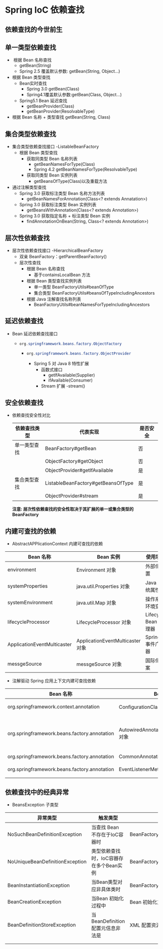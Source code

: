 # Spring IoC 依赖查找

## 依赖查找的今世前生

## 单一类型依赖查找

-  根据 Bean 名称查找
  - getBean(String)
  - Spring 2.5 覆盖默认参数: getBean(String, Object...)
- 根据 Bean 类型查找
  - Bean实时查找
    - Spring 3.0 getBean(Class)
    - Spring4.1覆盖默认参数:getBean(Class, Object...)
  - Spring5.1 Bean 延迟查找
    - getBeanProvider(Class)
    - getBeanProvider(ResolvableType)
- 根据 Bean 名称 + 类型查找 getBean(String, Class) 

## 集合类型依赖查找

- 集合类型依赖查找接口 -ListableBeanFactory
  - 根据 Bean 类型查找
    - 获取同类型 Bean 名称列表
      - getBeanNamesForType(Class)
      - Spring 4.2 getBeanNamesForType(ResolvableType)
    - 获取同类型 Bean 实例列表
      - getBeansOfType(Class)以及重载方法
- 通过注解类型查找
  - Spring 3.0 获取标注类型 Bean 名称方法列表
    - getBeanNamesForAnnotation(Class<? extends Annatation>)
  - Spring 3.0 获取标注类型 Bean 实例列表
    - getBeansWithAnnotation(Class<? extends Annotation>)
  - Spring 3.0 获取指定名称 + 标注类型 Bean 实例
    - findAnnotationOnBean(String, Class<? extends Annotation>)

## 层次性依赖查找

- 层次性依赖查找接口 -HierarchicalBeanFactory
  - 双亲 BeanFactory：getParentBeanFactory()
  - 层次性查找
    - 根据 Bean 名称查找
      - 基于containsLocalBean 方法
    - 根据 Bean 类型查找实例列表
      - 单一类型 BeanFactoryUtils#beanOfType
      - 集合类型 BeanFactoryUtils#beansOfTypeIncludingAncestors
    - 根据 Java 注解查找名称列表
      - BeanFactoryUtils#beanNamesForTypeIncludingAncestors



## 延迟依赖查找

- Bean 延迟依赖查找接口

  - ```java
    org.springframework.beans.factory.ObjectFactory
    ```

    

    - ```java
      org.springframework.beans.factory.ObjectProvider
      ```

      - Spring 5 对 Java 8 特性扩展
        - 函数式接口
          - getlfAvailable(Supplier)
          - ifAvailable(Consumer)
        - Stream 扩展 -stream()

    

## 安全依赖查找

- 依赖查找安全性对比

  | 依赖查找类型 | 代表实现                           | 是否安全 |
  | ------------ | ---------------------------------- | -------- |
  | 单一类型查找 | BeanFactory#getBean                | 否       |
  |              | ObjectFactory#getObject            | 否       |
  |              | ObjectProvider#getlfAvailable      | 是       |
  | 集合类型查找 | ListableBeanFactory#getBeansOfType | 是       |
  |              | ObjectProvider#stream              | 是       |

   **注意:  层次性依赖查找的安全性取决于其扩展的单一或集合类型的 BeanFactory**

## 内建可查找的依赖

- AbstractAPPlicationContext 内建可查找的依赖

| Bean 名称                   | Bean 实例                        | 使用场景              |
| --------------------------- | -------------------------------- | --------------------- |
| environment                 | Environment 对象                 | 外部化配置            |
| systemProperties            | java.util.Properties 对象        | Java 系统属性         |
| systemEnvironment           | java.util.Map 对象               | 操作系统环境变量      |
| lifecycleProcessor          | LifecycleProcessor 对象          | Lifecycle Bean 处理器 |
| ApplicationEventMulticaster | ApplicationEventMulticaster 对象 | Spring 事件广播器     |
| messgeSource                | messgeSource 对象                | 国际化文案            |

- 注解驱动 Spring 应用上下文内建可查找依赖

| Bean 名称                                    | Bean 实例                                 | 使用场景                      |
| -------------------------------------------- | ----------------------------------------- | ----------------------------- |
| org.springframework.context.annotation       | ConfigurationClassPostProcessor 对象      | 处理Spring 配置类             |
| org.springframework.beans.factory.annotation | AutowiredAnnotationBeanPostProcessor 对象 | 处理 @Autowire 以及@Value注解 |
| org.springframework.beans.factory.annotation | CommonAnnotationBeanPostProcessor         | 条件激活                      |
| org.springframework.beans.factory.annotation | EventListenerMethodProcessor              | 处理消息时间                  |



## 依赖查找中的经典异常

- BeansException 子类型

| 异常类型                        | 触发类型                                | 场景举例                                   |
| ------------------------------- | --------------------------------------- | ------------------------------------------ |
| NoSuchBeanDefinitionException   | 当查找 Bean 不存在于IoC容器时           | BeanFactory#getBeanObjectFactory#getObject |
| NoUniqueBeanDefinitionException | 类型依赖查找时，IoC容器存在多个Bean实例 | BeanFactory#getBean(Class)                 |
| BeanInstantiationException      | 当Bean类型对应非具体类时                | BeanFactory#getBean                        |
| BeanCreationException           | 当Bean 初始化过程中                     | Bean 初始化方法执行异常时                  |
| BeanDefinitionStoreException    | 当BeanDefinition 配置元信息非法是       | XML 配置资源无法打开时                     |
|                                 |                                         |                                            |
|                                 |                                         |                                            |

